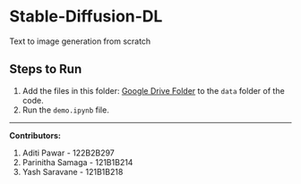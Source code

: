 # Stable-Diffusion-DL

Text to image generation from scratch

## Steps to Run

1. Add the files in this folder: [Google Drive Folder](https://drive.google.com/drive/folders/1uUCouLajZlzj9h44mTAxSqKxkQyF7iQv?usp=sharing) to the `data` folder of the code.
2. Run the `demo.ipynb` file.

---

**Contributors:**

1. Aditi Pawar - 122B2B297  
2. Parinitha Samaga - 121B1B214  
3. Yash Saravane - 121B1B218

